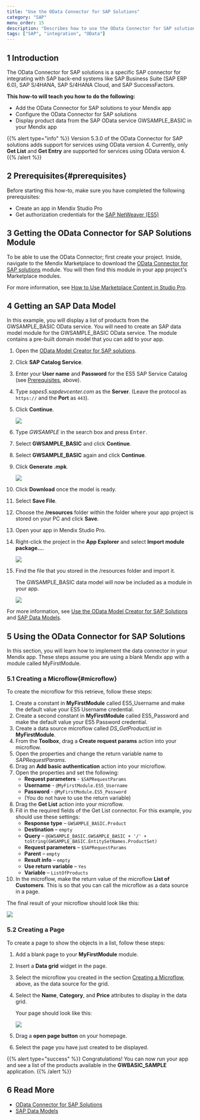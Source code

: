 ```yaml
---
title: "Use the OData Connector for SAP Solutions"
category: "SAP"
menu_order: 15
description: "Describes how to use the OData Connector for SAP solutions."
tags: ["SAP", "integration", "OData"]
---
```


## 1 Introduction

The OData Connector for SAP solutions is a specific SAP connector for integrating with SAP back-end systems like SAP Business Suite (SAP ERP 6.0), SAP S/4HANA, SAP S/4HANA Cloud, and SAP SuccessFactors.

**This how-to will teach you how to do the following:**

* Add the OData Connector for SAP solutions to your Mendix app
* Configure the OData Connector for SAP solutions
* Display product data from the SAP OData service GWSAMPLE_BASIC in your Mendix app

{{% alert type="info" %}}
Version 5.3.0 of the OData Connector for SAP solutions adds support for services using OData version 4. Currently, only **Get List** and **Get Entry** are supported for services using OData version 4.
{{% /alert %}}

## 2 Prerequisites{#prerequisites}

Before starting this how-to, make sure you have completed the following prerequisites:

* Create an app in Mendix Studio Pro
* Get authorization credentials for the [SAP NetWeaver (ES5)](https://sapes5.sapdevcenter.com/)

## 3 Getting the OData Connector for SAP Solutions Module

To be able to use the OData Connector; first create your project. Inside, navigate to the Mendix Marketplace to download the [OData Connector for SAP solutions](https://appstore.home.mendix.com/link/app/74525/Mendix/SAP-OData-Connector) module. You will then find this module in your app project's Marketplace modules.

For more information, see [How to Use Marketplace Content in Studio Pro](/appstore/general/app-store-content).

## 4 Getting an SAP Data Model

In this example, you will display a list of products from the GWSAMPLE_BASIC OData service. You will need to create an SAP data model module for the GWSAMPLE_BASIC OData service. The module contains a pre-built domain model that you can add to your app.

1. Open the [OData Model Creator for SAP solutions](https://sapodatamodelcreator.mendixcloud.com/).

2. Click **SAP Catalog Service**.

3. Enter your **User name** and **Password** for the ES5 SAP Service Catalog (see [Prerequisites](#prerequisites), above).

4. Type *sapes5.sapdevcenter.com* as the **Server**. (Leave the protocol as `https://` and the **Port** as `443`).

5. Click **Continue**.

    ![](attachments/use-sap-odata-connector/login-catalog.png)

6. Type *GWSAMPLE* in the search box and press <kbd>Enter</kbd>.

7. Select **GWSAMPLE_BASIC** and click **Continue**.

8. Select **GWSAMPLE_BASIC** again and click **Continue**.

9. Click **Generate .mpk**.

    ![](attachments/use-sap-odata-connector/generate-mpk.png)

10. Click **Download** once the model is ready.

11. Select **Save File**.

12. Choose the **/resources** folder within the folder where your app project is stored on your PC and click **Save**.

13. Open your app in Mendix Studio Pro.

14. Right-click the project in the **App Explorer** and select **Import module package…**.

    ![](attachments/use-sap-odata-connector/import-module.png)

15. Find the file that you stored in the /resources folder and import it.

    The GWSAMPLE_BASIC data model will now be included as a module in your app.

    ![](attachments/use-sap-odata-connector/data-model.png)

For more information, see [Use the OData Model Creator for SAP Solutions](use-sap-odata-model-creator) and [SAP Data Models](/partners/sap/sap-data-models).

## 5 Using the OData Connector for SAP Solutions

In this section, you will learn how to implement the data connector in your Mendix app. These steps assume you are using a blank Mendix app with a module called MyFirstModule.

### 5.1 Creating a Microflow{#microflow}

To create the microflow for this retrieve, follow these steps:

1. Create a constant in **MyFirstModule** called ES5_Username and make the default value your ES5 Username credential.
2. Create a second constant in **MyFirstModule** called ES5_Password and make the default value your ES5 Password credential.
3. Create a data source microflow called *DS_GetProductList* in **MyFirstModule**.
4. From the **Toolbox**, drag a **Create request params** action into your microflow.
5. Open the properties and change the return variable name to *SAPRequestParams*.
6. Drag an **Add basic authentication** action into your microflow.
7. Open the properties and set the following:
    * **Request parameters** - `$SAPRequestParams`
    * **Username** - `@MyFirstModule.ES5_Username`
    * **Password** - `@MyFirstModule.ES5_Password`
    * (You do not have to use the return variable)
8. Drag the **Get List** action into your microflow.
9. Fill in the required fields of the Get List connector. For this example, you should use these settings:
    * **Response type** – `GWSAMPLE_BASIC.Product`
    * **Destination** – `empty`
    * **Query** – `@GWSAMPLE_BASIC.GWSAMPLE_BASIC + '/' + toString(GWSAMPLE_BASIC.EntitySetNames.ProductSet)`
    * **Request parameters** – `$SAPRequestParams`
    * **Parent** – `empty`
    * **Result info** – `empty`
    * **Use return variable** – `Yes`
    * **Variable** – `ListOfProducts`
10. In the microflow, make the return value of the microflow **List of Customers**. This is so that you can call the microflow as a data source in a page.

The final result of your microflow should look like this:

![](attachments/use-sap-odata-connector/get-list.png)

### 5.2 Creating a Page

To create a page to show the objects in a list, follow these steps:

1. Add a blank page to your **MyFirstModule** module.
2. Insert a **Data grid** widget in the page.
3. Select the microflow you created in the section [Creating a Microflow](#microflow), above, as the data source for the grid.
4. Select the **Name**, **Category**, and **Price** attributes to display in the data grid.

    Your page should look like this:

    ![](attachments/use-sap-odata-connector/show-get-list-result.png)

3. Drag a **open page button** on your homepage.
4. Select the page you have just created to be displayed.

{{% alert type="success" %}}
Congratulations! You can now run your app and see a list of the products available in the **GWBASIC_SAMPLE** application.
{{% /alert %}}

## 6 Read More

* [OData Connector for SAP Solutions](/partners/sap/sap-odata-connector)
* [SAP Data Models](/partners/sap/sap-data-models)

